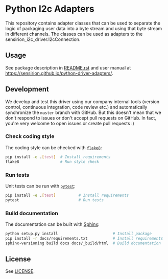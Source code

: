 # Python I2c Adapters

This repository contains adapter classes that can be used to separate the
logic of packaging user data into a byte stream and using that byte
stream in different channels. 
The classes can be used as adapters to the sensirion_i2c_driver.I2cConnection.


## Usage

See package description in [README.rst](README.rst) and user manual at
https://sensirion.github.io/python-driver-adapters/.

## Development

We develop and test this driver using our company internal tools (version
control, continuous integration, code review etc.) and automatically
synchronize the `master` branch with GitHub. But this doesn't mean that we
don't respond to issues or don't accept pull requests on GitHub. In fact,
you're very welcome to open issues or create pull requests :)

### Check coding style

The coding style can be checked with [`flake8`](http://flake8.pycqa.org/):

```bash
pip install -e .[test]  # Install requirements
flake8                  # Run style check
```

### Run tests

Unit tests can be run with [`pytest`](https://pytest.org/):

```bash
pip install -e .[test]          # Install requirements
pytest                          # Run tests
```

### Build documentation

The documentation can be built with [Sphinx](http://www.sphinx-doc.org/):

```bash
python setup.py install                        # Install package
pip install -r docs/requirements.txt           # Install requirements
sphinx-versioning build docs docs/_build/html  # Build documentation
```


## License

See [LICENSE](LICENSE).
